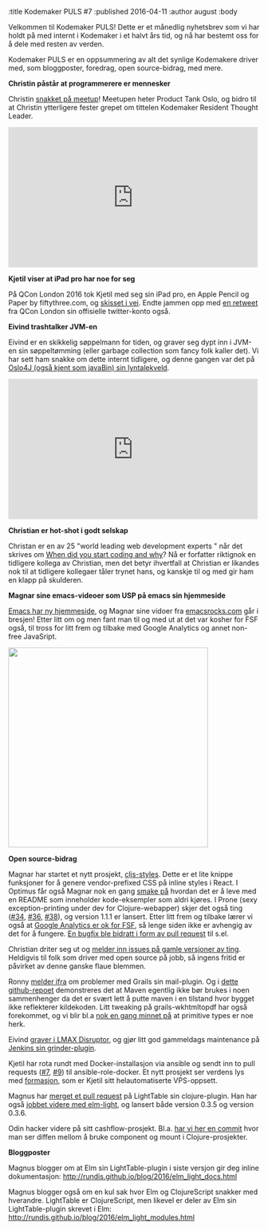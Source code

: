 :title Kodemaker PULS #7
:published 2016-04-11
:author august
:body

Velkommen til Kodemaker PULS! Dette er et månedlig nyhetsbrev som vi har holdt på med internt i Kodemaker i et halvt års tid, og nå har bestemt oss for å dele med resten av verden.

Kodemaker PULS er en oppsummering av alt det synlige Kodemakere driver med, som bloggposter, foredrag, open source-bidrag, med mere.

**Christin påstår at programmerere er mennesker**

Christin [snakket på meetup](http://www.meetup.com/ProductTank-Oslo/events/228606645/)! Meetupen heter Product Tank Oslo, og bidro til at Christin ytterligere fester grepet om tittelen Kodemaker Resident Thought Leader.

<iframe src="https://player.vimeo.com/video/160150795" width="500" height="281" frameborder="0" webkitallowfullscreen mozallowfullscreen allowfullscreen></iframe>

**Kjetil viser at iPad pro har noe for seg**

På QCon London 2016 tok Kjetil med seg sin iPad pro, en Apple Pencil og Paper by fiftythree.com, og [skisset i vei](http://www.akafred.com/2016/03/notes-from-qcon-london/). Endte jammen opp med [en retweet](https://twitter.com/akafred/status/707989008400453633) fra QCon London sin offisielle twitter-konto også.

**Eivind trashtalker JVM-en**

Eivind er en skikkelig søppelmann for tiden, og graver seg dypt inn i JVM-en sin søppeltømming (eller garbage collection som fancy folk kaller det). Vi har sett ham snakke om dette internt tidligere, og denne gangen var det på [Oslo4J (også kjent som javaBin) sin lyntalekveld](http://www.meetup.com/javaBin/events/228737519/).

<iframe src="https://player.vimeo.com/video/158720082" width="500" height="281" frameborder="0" webkitallowfullscreen mozallowfullscreen allowfullscreen></iframe>

**Christian er hot-shot i godt selskap**

Christan er en av 25 "world leading web development experts " når det skrives om [When did you start coding and why](http://webagility.com/posts/when-did-you-start-coding-and-why)? Nå er forfatter riktignok en tidligere kollega av Christian, men det betyr ihvertfall at Christian er likandes nok til at tidligere kollegaer tåler trynet hans, og kanskje til og med gir ham en klapp på skulderen.

**Magnar sine emacs-videoer som USP på emacs sin hjemmeside**

[Emacs har ny hjemmeside](https://www.gnu.org/software/emacs/), og Magnar sine vidoer fra [emacsrocks.com](http://emacsrocks.com) går i bresjen! Etter litt om og men fant man til og med ut at det var kosher for FSF også, til tross for litt frem og tilbake med Google Analytics og annet non-free JavaSript.

<img src="/photos/blog/puls-7-emacs-website.png" height="400">

**Open source-bidrag**

Magnar har startet et nytt prosjekt, [cljs-styles](https://github.com/magnars/cljs-styles). Dette er et lite knippe funksjoner for å genere vendor-prefixed CSS på inline styles i React. I Optimus får også Magnar nok en gang [smake på](https://github.com/magnars/optimus/commit/c81d0c6ebbebcc9fe5561032ca6cd977f6c80d02) hvordan det er å leve med en README som inneholder kode-eksempler som aldri kjøres. I Prone (sexy exception-printing under dev for Clojure-webapper) skjer det også ting ([#34](https://github.com/magnars/prone/pull/34), [#36](https://github.com/magnars/prone/pull/36), [#38](https://github.com/magnars/prone/issues/38)), og version 1.1.1 er lansert. Etter litt frem og tilbake lærer vi også at [Google Analytics er ok for FSF](https://github.com/magnars/emacsrocks.com/commit/bbe408fffac1a327f2eb527f376f51ea2f764c19), så lenge siden ikke er avhengig av det for å fungere. [En bugfix ble bidratt i form av pull request](https://github.com/magnars/s.el/pull/90) til s.el.

Christian driter seg ut og [melder inn issues på gamle versjoner av ting](https://github.com/keybase/keybase-issues/issues/2152). Heldigvis til folk som driver med open source på jobb, så ingens fritid er påvirket av denne ganske flaue blemmen.

Ronny [melder ifra](https://github.com/grails3-plugins/mail/issues/16) om problemer med Grails sin mail-plugin. Og i [dette github-repoet](https://github.com/rlovtangen/maven-vs-gradle-incremental) demonstreres det at Maven egentlig ikke bør brukes i noen sammenhenger da det er svært lett å putte maven i en tilstand hvor bygget ikke reflekterer kildekoden. Litt tweaking på grails-wkhtmltopdf har også forekommet, og vi blir bl.a [nok en gang minnet på](https://github.com/rlovtangen/grails-wkhtmltopdf/commit/b56456d8783e2d01851329701dc21857354d5622) at primitive types er noe herk.

Eivind [graver i LMAX Disruptor](https://github.com/eivindw/disruptor-examples), og gjør litt god gammeldags maintenance på [Jenkins sin grinder-plugin](https://github.com/jenkinsci/grinder-plugin).

Kjetil har rota rundt med Docker-installasjon via ansible og sendt inn to pull requests ([#7](https://github.com/dochang/ansible-role-docker/pull/7), [#9](https://github.com/dochang/ansible-role-docker/pull/9)) til ansible-role-docker. Et nytt prosjekt ser verdens lys med [formasjon](https://github.com/akafred/formasjon), som er Kjetil sitt helautomatiserte VPS-oppsett.

Magnus har [merget et pull request](https://github.com/LightTable/Clojure/pull/79) på LightTable sin clojure-plugin. Han har også [jobbet videre med elm-light](https://github.com/rundis/elm-light), og lansert både version 0.3.5 og version 0.3.6.

Odin hacker videre på sitt cashflow-prosjekt. Bl.a. [har vi her en commit](https://github.com/Odinodin/cashflow/commit/1e6a8f7fb912916c31840fe9100998d3ab2ec61b) hvor man ser diffen mellom å bruke component og mount i Clojure-prosjekter.

**Bloggposter**

Magnus blogger om at Elm sin LightTable-plugin i siste versjon gir deg inline dokumentasjon: http://rundis.github.io/blog/2016/elm_light_docs.html

Magnus blogger også om en kul sak hvor Elm og ClojureScript snakker med hverandre. LightTable er ClojureScript, men likevel er deler av Elm sin LightTable-plugin skrevet i Elm: http://rundis.github.io/blog/2016/elm_light_modules.html



